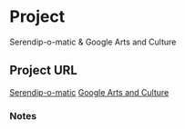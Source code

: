 # Project
Serendip-o-matic & Google Arts and Culture

## Project URL
[Serendip-o-matic](http://serendip-o-matic.com/)
[Google Arts and Culture](https://play.google.com/store/apps/details?id=com.google.android.apps.cultural&hl=en)
### Notes

